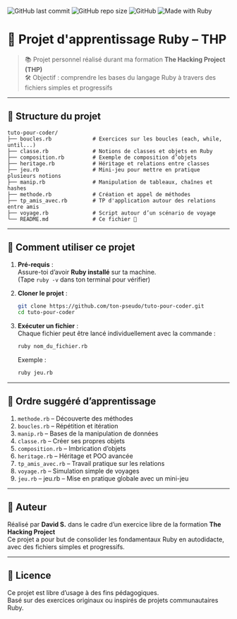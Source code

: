 ![GitHub last commit](https://img.shields.io/github/last-commit/davidSoutarson/tuto_ruby)
![GitHub repo size](https://img.shields.io/github/repo-size/davidSoutarson/tuto_ruby)
![GitHub](https://img.shields.io/github/license/davidSoutarson/tuto_ruby)
![Made with Ruby](https://img.shields.io/badge/Made%20with-Ruby-red.svg)


# 🧠 Projet d'apprentissage Ruby – THP

> 📚 Projet personnel réalisé durant ma formation **The Hacking Project (THP)**  
> 🛠️ Objectif : comprendre les bases du langage Ruby à travers des fichiers simples et progressifs

---

## 📂 Structure du projet

```
tuto-pour-coder/
├── boucles.rb             # Exercices sur les boucles (each, while, until...)
├── classe.rb              # Notions de classes et objets en Ruby
├── composition.rb         # Exemple de composition d’objets
├── heritage.rb            # Héritage et relations entre classes
├── jeu.rb                 # Mini-jeu pour mettre en pratique plusieurs notions
├── manip.rb               # Manipulation de tableaux, chaînes et hashes
├── methode.rb             # Création et appel de méthodes
├── tp_amis_avec.rb        # TP d'application autour des relations entre amis
├── voyage.rb              # Script autour d’un scénario de voyage
└── README.md              # Ce fichier 📘
```

---

## 🚀 Comment utiliser ce projet

1. **Pré-requis** :  
   Assure-toi d’avoir **Ruby installé** sur ta machine.  
   (Tape `ruby -v` dans ton terminal pour vérifier)

2. **Cloner le projet** :  
   ```bash
   git clone https://github.com/ton-pseudo/tuto-pour-coder.git
   cd tuto-pour-coder
   ```

3. **Exécuter un fichier** :  
   Chaque fichier peut être lancé individuellement avec la commande :
   ```bash
   ruby nom_du_fichier.rb
   ```
   Exemple :
   ```bash
   ruby jeu.rb
   ```

---

## 🧩 Ordre suggéré d’apprentissage

1. `methode.rb` – Découverte des méthodes
2. `boucles.rb` – Répétition et itération
3. `manip.rb` – Bases de la manipulation de données
4. `classe.rb` – Créer ses propres objets
5. `composition.rb` – Imbrication d’objets
6. `heritage.rb` – Héritage et POO avancée
7. `tp_amis_avec.rb` – Travail pratique sur les relations
8. `voyage.rb` – Simulation simple de voyages
9. `jeu.rb` – jeu.rb – Mise en pratique globale avec un mini-jeu

---

## 📝 Auteur

Réalisé par **David S.** dans le cadre d’un exercice libre de la formation **The Hacking Project**  
Ce projet a pour but de consolider les fondamentaux Ruby en autodidacte, avec des fichiers simples et progressifs.

---

## 🪪 Licence

Ce projet est libre d’usage à des fins pédagogiques.  
Basé sur des exercices originaux ou inspirés de projets communautaires Ruby.
